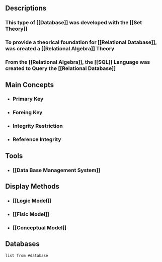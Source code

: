 ## Descriptions
### This type of [[Database]] was developed with the [[Set Theory]]
### To provide a theorical foundation for [[Relational Database]], was created a [[Relational Algebra]] Theory

### From the [[Relational Algebra]], the [[SQL]] Language was created to Query the [[Relational Database]]

## Main Concepts
- ### Primary Key  
- ### Foreing Key
- ### Integrity Restriction
- ### Reference Integrity 

## Tools
- ### [[Data Base Management System]]

## Display Methods

- ### [[Logic Model]]
- ### [[Fisic Model]]
- ### [[Conceptual Model]]

## Databases
```dataview
list from #database 
```
